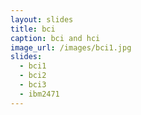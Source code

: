 ```yaml
---
layout: slides
title: bci
caption: bci and hci
image_url: /images/bci1.jpg
slides:
  - bci1
  - bci2
  - bci3
  - ibm2471
---
```

